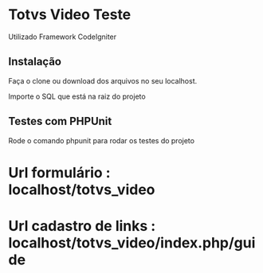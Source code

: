 # Totvs Video Teste #


Utilizado Framework CodeIgniter

## Instalação ##
 
Faça o clone ou download dos arquivos no seu localhost.

Importe o SQL que está na raiz do projeto

## Testes com PHPUnit ##


Rode o comando phpunit para rodar os testes do projeto

# Url formulário : localhost/totvs_video #
# Url cadastro de links : localhost/totvs_video/index.php/guide #


